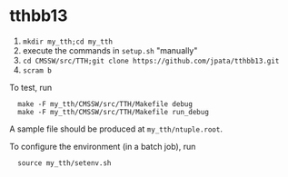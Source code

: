 tthbb13
=======

1. ``mkdir my_tth;cd my_tth``
2. execute the commands in ``setup.sh`` "manually"
3. ``cd CMSSW/src/TTH;git clone https://github.com/jpata/tthbb13.git``
4. ``scram b``


To test, run
~~~
  make -F my_tth/CMSSW/src/TTH/Makefile debug
  make -F my_tth/CMSSW/src/TTH/Makefile run_debug
~~~

A sample file should be produced at ``my_tth/ntuple.root``.



To configure the environment (in a batch job), run
~~~
  source my_tth/setenv.sh
~~~
